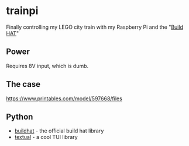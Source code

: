 # trainpi

Finally controlling my LEGO city train with my Raspberry Pi and the "[Build HAT](https://www.raspberrypi.com/products/build-hat/)"

## Power

Requires 8V input, which is dumb.

## The case

<https://www.printables.com/model/597668/files>

## Python

- [buildhat](https://pypi.org/project/buildhat/) - the official build hat library
- [textual](https://pypi.org/project/textual/) - a cool TUI library
